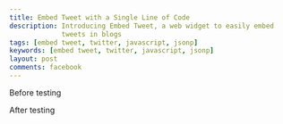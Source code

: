 ```yaml
---
title: Embed Tweet with a Single Line of Code
description: Introducing Embed Tweet, a web widget to easily embed
             tweets in blogs
tags: [embed tweet, twitter, javascript, jsonp]
keywords: [embed tweet, twitter, javascript, jsonp]
layout: post
comments: facebook
---
```


Before testing

<div style="width: 575px">
<script src="http://inmate.ronhuang.org/tweet/20" type="text/javascript"></script>
</div>

<div style="width: 575px">
<script src="http://inmate.ronhuang.org/tweet/53632515516284928" type="text/javascript"></script>
</div>

<div style="width: 575px">
<script src="http://inmate.ronhuang.org/tweet/54493688956600320" type="text/javascript"></script>
</div>

<div style="width: 575px">
<script src="http://inmate.ronhuang.org/tweet/54517251864408064" type="text/javascript"></script>
</div>

<div style="width: 575px">
<script src="http://inmate.ronhuang.org/tweet/54483148876152832" type="text/javascript"></script>
</div>

<div style="width: 575px">
<script src="http://inmate.ronhuang.org/tweet/54514897081483264" type="text/javascript"></script>
</div>

After testing
